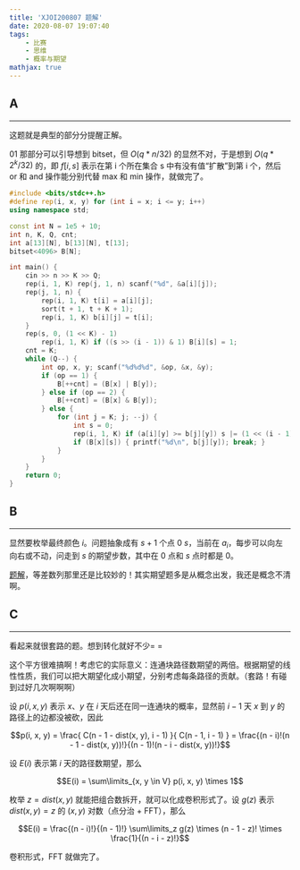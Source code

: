 ```yaml
---
title: 'XJOI200807 题解'
date: 2020-08-07 19:07:40
tags: 
    - 比赛
    - 思维
    - 概率与期望
mathjax: true
---
```


## A
-----

这题就是典型的部分分提醒正解。

01 那部分可以引导想到 bitset，但 $O(q * n / 32)$ 的显然不对，于是想到 $O(q * 2^k / 32)$ 的，即 $f[i, s]$ 表示在第 i 个所在集合 s 中有没有值“扩散”到第 i 个，然后 or 和 and 操作能分别代替 max 和 min 操作，就做完了。

``` c++
#include <bits/stdc++.h>
#define rep(i, x, y) for (int i = x; i <= y; i++)
using namespace std;

const int N = 1e5 + 10;
int n, K, Q, cnt;
int a[13][N], b[13][N], t[13];
bitset<4096> B[N];

int main() {
    cin >> n >> K >> Q;
    rep(i, 1, K) rep(j, 1, n) scanf("%d", &a[i][j]);
    rep(j, 1, n) {
        rep(i, 1, K) t[i] = a[i][j];
        sort(t + 1, t + K + 1);
        rep(i, 1, K) b[i][j] = t[i];
    }
    rep(s, 0, (1 << K) - 1)
        rep(i, 1, K) if ((s >> (i - 1)) & 1) B[i][s] = 1;
    cnt = K;
    while (Q--) {
        int op, x, y; scanf("%d%d%d", &op, &x, &y);
        if (op == 1) {
            B[++cnt] = (B[x] | B[y]);
        } else if (op == 2) {
            B[++cnt] = (B[x] & B[y]);
        } else {
            for (int j = K; j; --j) {
                int s = 0;
                rep(i, 1, K) if (a[i][y] >= b[j][y]) s |= (1 << (i - 1));
                if (B[x][s]) { printf("%d\n", b[j][y]); break; }
            }
        }
    }
    return 0;
}
```

## B
-----

显然要枚举最终颜色 $i$。问题抽象成有 $s + 1$ 个点 $0 ~ s$，当前在 $a_i$，每步可以向左向右或不动，问走到 $s$ 的期望步数，其中在 $0$ 点和 $s$ 点时都是 0。

[题解](https://www.luogu.com.cn/blog/cjyl/solution-cf850f)，等差数列那里还是比较妙的！其实期望题多是从概念出发，我还是概念不清啊。

## C
-----

看起来就很套路的题。想到转化就好不少= =

这个平方很难搞啊！考虑它的实际意义：连通块路径数期望的两倍。根据期望的线性性质，我们可以把大期望化成小期望，分别考虑每条路径的贡献。（套路！有碰到过好几次啊啊啊）

设 $p(i, x, y)$ 表示 $x$、$y$ 在 $i$ 天后还在同一连通块的概率，显然前 $i - 1$ 天 $x$ 到 $y$ 的路径上的边都没被砍，因此

$$p(i, x, y) = \frac{ C(n - 1 - dist(x, y), i - 1) }{ C(n - 1, i - 1) } = \frac{(n - i)!(n - 1 - dist(x, y))!}{(n - 1)!(n - i - dist(x, y))!}$$

设 $E(i)$ 表示第 $i$ 天的路径数期望，那么

$$E(i) = \sum\limits_{x, y \in V} p(i, x, y) \times 1$$

枚举 $z = dist(x, y)$ 就能把组合数拆开，就可以化成卷积形式了。设 $g(z)$ 表示 $dist(x, y) = z$ 的 $(x, y)$ 对数（点分治 + FFT），那么

$$E(i) = \frac{(n - i)!}{(n - 1)!} \sum\limits_z g(z) \times (n - 1 - z)! \times \frac{1}{(n - i - z)!}$$

卷积形式，FFT 就做完了。

``` c++

```